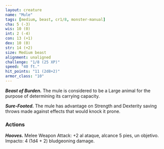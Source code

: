 ```yaml
---
layout: creature
name: "Mule"
tags: [medium, beast, cr1/8, monster-manual]
cha: 5 (-3)
wis: 10 (0)
int: 2 (-4)
con: 13 (+1)
dex: 10 (0)
str: 14 (+2)
size: Medium beast
alignment: unaligned
challenge: "1/8 (25 XP)"
speed: "40 ft."
hit_points: "11 (2d8+2)"
armor_class: "10"
---
```


***Beast of Burden.*** The mule is considered to be a Large animal for the purpose of determining its carrying capacity.

***Sure-Footed.*** The mule has advantage on Strength and Dexterity saving throws made against effects that would knock it prone.

### Actions

***Hooves.*** Melee Weapon Attack: +2 al ataque, alcance 5 pies, un objetivo. Impacto: 4 (1d4 + 2) bludgeoning damage.